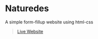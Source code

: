 # Naturedes
A simple form-fillup website using html-css

> [Live Website](https://mathdebate.github.io/naturedes-form/)